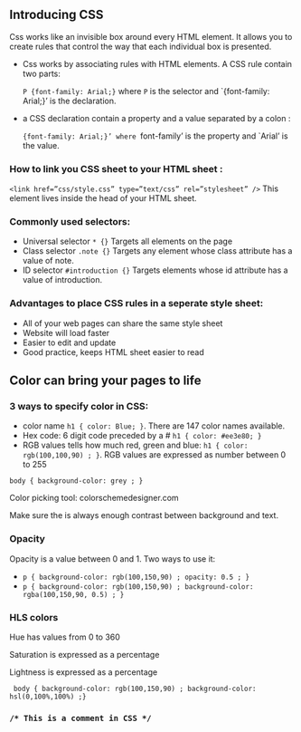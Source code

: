 ## Introducing CSS

Css works like an invisible box around every HTML element. It allows you to create rules that control the way that each individual box is presented. 

- Css works by associating rules with HTML elements. A CSS rule contain two parts: 

    `P {font-family: Arial;}`  where `P` is the selector and `{font-family: Arial;}’ is the declaration.

- a CSS declaration contain a property and a value separated by a colon :

    `{font-family: Arial;}’ where `font-family’ is the property and `Arial’ is the value.

### How to link you CSS sheet to your HTML sheet :

`<link href=”css/style.css” type=”text/css” rel=”stylesheet” />` This element lives inside the head of your HTML sheet.

### Commonly used selectors:

- Universal selector `* {}` Targets all elements on the page
- Class selector `.note {}` Targets any element whose class attribute has a value of note.
- ID selector `#introduction {}` Targets elements whose id attribute has a value of introduction. 

### Advantages to place CSS rules in a seperate style sheet:

- All of your web pages can share the same style sheet
- Website will load faster
- Easier to edit and update
- Good practice, keeps HTML sheet easier to read



## Color can bring your pages to life

### 3 ways to specify color in CSS:
- color name `h1 { color: Blue; }`. There are 147 color names available. 
- Hex code: 6 digit code preceded by a # `h1 { color: #ee3e80; }`
- RGB values tells how much red, green and blue: `h1 { color: rgb(100,100,90) ; }`. RGB values are expressed as number between 0 to 255

`body { background-color: grey ; }`

Color picking tool: colorschemedesigner.com

Make sure the is always enough contrast between background and text.

### Opacity

Opacity is a value between 0 and 1. Two ways to use it:

- `p { background-color: rgb(100,150,90) ; opacity: 0.5 ; }` 
- `p { background-color: rgb(100,150,90) ; background-color: rgba(100,150,90, 0.5) ; }` 

### HLS colors

Hue has values from 0 to 360

Saturation is expressed as a percentage

Lightness is expressed as a percentage

` body { background-color: rgb(100,150,90) ; background-color: hsl(0,100%,100%) ;}`


### `/* This is a comment in CSS */`
